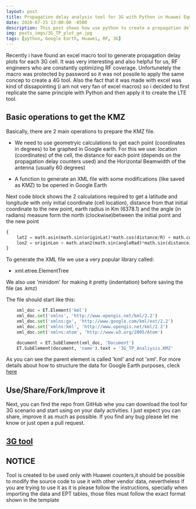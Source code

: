 ```yaml
---
layout: post
title: Propagation delay analysis tool for 3G with Python in Huawei Equipment
date: 2020-07-25 13:00:00 -0500
description: This post shows how use python to create a propagation delay analysis tool to help RF engineers locating cells with high overshooting problems
img: posts_imgs/3G_TP_plot_ge.jpg
tags: [python, Google Earth, Huawei, RF, 3G]
---
```


Recently i have found an excel macro tool to generate propagation delay plots for each 3G cell. It was very interesting and also helpful for us, RF engineers who are constantly optimizing RF coverage. Unfortunetely the macro was protected by password so it was not possile to apply the same concep to create a 4G tool. Also the fact that it was made with excel was kind of dissapointing (i am not very fan of excel macros) so i decided to first replicate the same principle with Python and then apply it to create the LTE tool. 

## Basic operations to get the KMZ

Basically, there are 2 main operations to prepare the KMZ file.

* We need to use geometryic calculations to get each point (coordinates in degrees) to be graphed in Google earth. For this we use: location (coordinates) of the cell, the distance for each point (depends on the propagation delay counters used) and the Horizontal Beamwidth of the antenna (usually 60 degrees)

* A function to generate an XML file with some modifications (like saved as KMZ) to be opened in Google Earth

Next code block shows the 2 calculations required to get a latitude and longitude with only initial coordinate (cell location), distance from that initial coordinate to the new point, earth radius in Km (6378.1) and the angle (in radians) measure form the north (clockwise)between the initial point and the new point

```python
{
    lat2 = math.asin(math.sin(originLat)*math.cos(distance/R) + math.cos(originLat)*math.sin(distance/R)*math.cos(angleRad))
    lon2 = originLon + math.atan2(math.sin(angleRad)*math.sin(distance/R)*math.cos(originLat), math.cos(distance/R)-math.sin(originLat)*math.sin(lat2))
}
```

To generate the XML file we use a very popular library called: 

- xml.etree.ElementTree

We also use 'minidom' for making it pretty (indentation) before saving the file (as .kmz)

The file should start like this:

```python
    xml_doc = ET.Element('kml')
    xml_doc.set('xmlns', 'http://www.opengis.net/kml/2.2')
    xml_doc.set('xmlns:gx', 'http://www.google.com/kml/ext/2.2')
    xml_doc.set('xmlns:kml', 'http://www.opengis.net/kml/2.2')
    xml_doc.set('xmlns:atom', 'http://www.w3.org/2005/Atom')

    document = ET.SubElement(xml_doc, 'Document')
    ET.SubElement(document, 'name').text = '3G_TP_Analiysis.KMZ'
```

As you can see the parent element is called 'kml' and not 'xml'. For more details about how to structure the data for Google Earth purposes, cleck [here](https://developers.google.com/kml/documentation/kml_tut "KML Tutorial")

## Use/Share/Fork/Improve it

Next, you can find the repo from GitHub whe you can download the tool for 3G scenario and start using on your daily activities. I just expect you can share, improve it as much as possible. If you find any bug please let me know or just open a pull request.

## [3G tool](https://github.com/joch182/3G-Huawei-Propagation-Delay-Tool-Google-Earth)

## NOTICE

Tool is created to be used only with Huawei counters,it should be possible to modify the source code to use it with other vendor data, nevertheless if you are trying to use it as it is please follow the instructions, specially when importing the data and EPT tables, those files must follow the exact format shown in the template